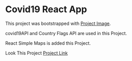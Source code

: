 # Covid19 React App

This project was bootstrapped with [Project Image](./src/Images/download.png).

covid19API and Country Flags API are used in this Project.

React Simple Maps is added this Project.

Look This Project [Project Link]()
